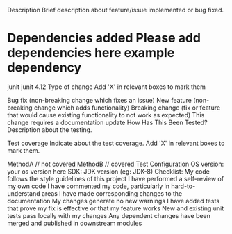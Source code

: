 Description
Brief description about feature/issue implemented or bug fixed.

Dependencies added
Please add dependencies here
example dependency
=================================
<dependency>
    <groupId>junit</groupId>
    <artifactId>junit</artifactId>
    <version>4.12</version>
</dependency>
Type of change
Add 'X' in relevant boxes to mark them

 Bug fix (non-breaking change which fixes an issue)
 New feature (non-breaking change which adds functionality)
 Breaking change (fix or feature that would cause existing functionality to not work as expected)
 This change requires a documentation update
How Has This Been Tested?
Description about the testing.

Test coverage
Indicate about the test coverage. Add 'X' in relevant boxes to mark them.

 MethodA // not covered
 MethodB // covered
Test Configuration
OS version: your os version here
SDK: JDK version (eg: JDK-8)
Checklist:
 My code follows the style guidelines of this project
 I have performed a self-review of my own code
 I have commented my code, particularly in hard-to-understand areas
 I have made corresponding changes to the documentation
 My changes generate no new warnings
 I have added tests that prove my fix is effective or that my feature works
 New and existing unit tests pass locally with my changes
 Any dependent changes have been merged and published in downstream modules